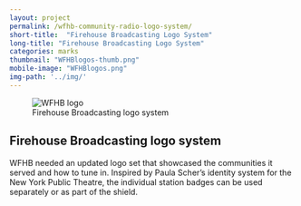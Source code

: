 ```yaml
---
layout: project
permalink: /wfhb-community-radio-logo-system/
short-title:  "Firehouse Broadcasting Logo System"
long-title: "Firehouse Broadcasting Logo System"
categories: marks
thumbnail: "WFHBlogos-thumb.png"
mobile-image: "WFHBlogos.png"
img-path: '../img/'
---
```


<figure> 
<img src="{{ page.img-path }}WFHBlogos.png" alt="WFHB logo"/>
<figcaption>Firehouse Broadcasting logo system</figcaption>
</figure>
<div class="project-meta">
	<h2>Firehouse Broadcasting logo&nbsp;system</h2>
	<p>WFHB needed an updated logo set that showcased the communities it served and how to tune in. Inspired by Paula Scher&rsquo;s identity system for the New York Public Theatre, the individual station badges can be used separately or as part of the shield.</p>
</div>
